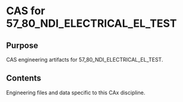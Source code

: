 # CAS for 57_80_NDI_ELECTRICAL_EL_TEST

## Purpose
CAS engineering artifacts for 57_80_NDI_ELECTRICAL_EL_TEST.

## Contents
Engineering files and data specific to this CAx discipline.
